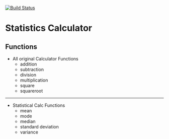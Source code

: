 [![Build Status](https://travis-ci.com/bolshvang1/calculator.svg?branch=statistical_calculator)](https://travis-ci.com/bolshvang1/calculator)

# Statistics Calculator

## Functions
- All original Calculator Functions 
  - addition
  - subtraction
  - division
  - multiplication
  - square
  - squareroot
---
- Statistical Calc Functions
  - mean
  - mode
  - median
  - standard deviation
  - variance
 
